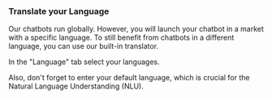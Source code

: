 ### Translate your Language

Our chatbots run globally. However, you will launch your chatbot in a market with a specific language. To still benefit from chatbots in a different language, you can use our built-in translator. 

In the "Language" tab select your languages. 

Also, don't forget to enter your default language, which is crucial for the Natural Language Understanding (NLU).

